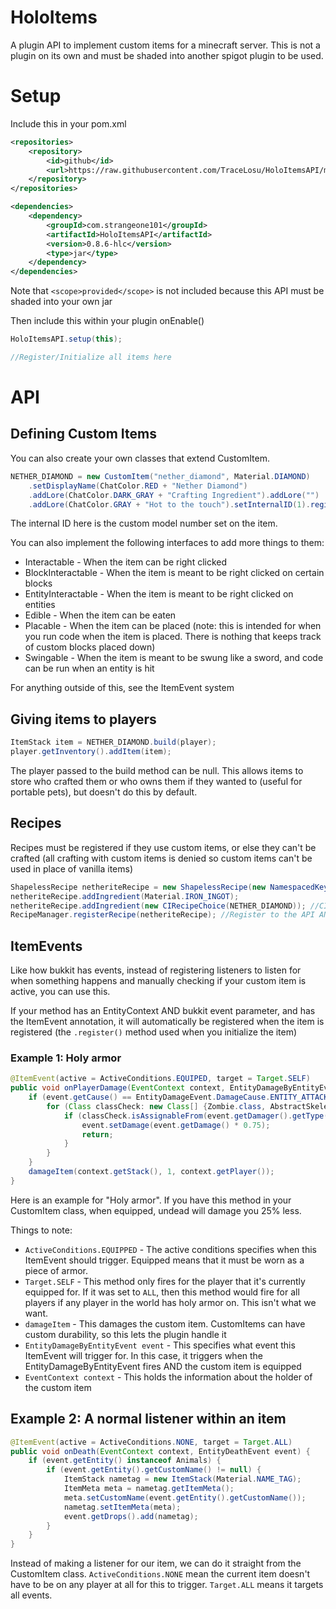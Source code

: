 # HoloItems
A plugin API to implement custom items for a minecraft server. This is not a plugin on its own and must be shaded into another spigot plugin to be used.

# Setup
Include this in your pom.xml
```xml
<repositories>
    <repository>
        <id>github</id>
        <url>https://raw.githubusercontent.com/TraceLosu/HoloItemsAPI/mvn-repo/</url>
    </repository>
</repositories>

<dependencies>
    <dependency>
        <groupId>com.strangeone101</groupId>
        <artifactId>HoloItemsAPI</artifactId>
        <version>0.8.6-hlc</version>
        <type>jar</type>
    </dependency>
</dependencies>
```
Note that `<scope>provided</scope>` is not included because this API must be shaded into your own jar

Then include this within your plugin onEnable()
```java
HoloItemsAPI.setup(this);

//Register/Initialize all items here
```
# API
## Defining Custom Items
You can also create your own classes that extend CustomItem.
```java
NETHER_DIAMOND = new CustomItem("nether_diamond", Material.DIAMOND)
    .setDisplayName(ChatColor.RED + "Nether Diamond")
    .addLore(ChatColor.DARK_GRAY + "Crafting Ingredient").addLore("")
    .addLore(ChatColor.GRAY + "Hot to the touch").setInternalID(1).register();
```
The internal ID here is the custom model number set on the item.

You can also implement the following interfaces to add more things to them:
- Interactable - When the item can be right clicked
- BlockInteractable - When the item is meant to be right clicked on certain blocks
- EntityInteractable - When the item is meant to be right clicked on entities
- Edible - When the item can be eaten
- Placable - When the item can be placed (note: this is intended for when you run code when the item is placed. There is nothing that keeps track of custom blocks placed down)
- Swingable - When the item is meant to be swung like a sword, and code can be run when an entity is hit

For anything outside of this, see the ItemEvent system
## Giving items to players
```java
ItemStack item = NETHER_DIAMOND.build(player);
player.getInventory().addItem(item);
```
The player passed to the build method can be null. This allows items to store who crafted them or who owns them if they wanted to (useful for portable pets), but doesn't do this by default. 
## Recipes
Recipes must be registered if they use custom items, or else they can't be crafted (all crafting with custom items is denied so custom items can't be used in place of vanilla items)
```java
ShapelessRecipe netheriteRecipe = new ShapelessRecipe(new NamespacedKey(this, "netherite_ingot"), new ItemStack(Material.NETHERITE_INGOT));
netheriteRecipe.addIngredient(Material.IRON_INGOT);
netheriteRecipe.addIngredient(new CIRecipeChoice(NETHER_DIAMOND)); //CI = CustomItem Recipe Choice
RecipeManager.registerRecipe(netheriteRecipe); //Register to the API AND bukkit
```
## ItemEvents
Like how bukkit has events, instead of registering listeners to listen for when something happens and manually checking if your custom item is active, you can use this.

If your method has an EntityContext AND bukkit event parameter, and has the ItemEvent annotation, it will automatically be registered when the item is registered (the `.register()` method used when you initialize the item)
### Example 1: Holy armor
```java
@ItemEvent(active = ActiveConditions.EQUIPED, target = Target.SELF)
public void onPlayerDamage(EventContext context, EntityDamageByEntityEvent event) {
    if (event.getCause() == EntityDamageEvent.DamageCause.ENTITY_ATTACK) {
        for (Class classCheck: new Class[] {Zombie.class, AbstractSkeleton.class, Zoglin.class, Wither.class}) {
            if (classCheck.isAssignableFrom(event.getDamager().getType().getEntityClass())) {
                event.setDamage(event.getDamage() * 0.75);
                return;
            }
        }
    }
    damageItem(context.getStack(), 1, context.getPlayer());
}
```
Here is an example for "Holy armor". If you have this method in your CustomItem class, when equipped, undead will damage you 25% less.

Things to note:
- `ActiveConditions.EQUIPPED` - The active conditions specifies when this ItemEvent should trigger. Equipped means that it must be worn as a piece of armor.
- `Target.SELF` - This method only fires for the player that it's currently equipped for. If it was set to `ALL`, then this method would fire for all players if any player in the world has holy armor on. This isn't what we want.
- `damageItem` - This damages the custom item. CustomItems can have custom durability, so this lets the plugin handle it
- `EntityDamageByEntityEvent event` - This specifies what event this ItemEvent will trigger for. In this case, it triggers when the EntityDamageByEntityEvent fires AND the custom item is equipped
- `EventContext context` - This holds the information about the holder of the custom item

## Example 2: A normal listener within an item
```java
@ItemEvent(active = ActiveConditions.NONE, target = Target.ALL) 
public void onDeath(EventContext context, EntityDeathEvent event) {
    if (event.getEntity() instanceof Animals) {
        if (event.getEntity().getCustomName() != null) {
            ItemStack nametag = new ItemStack(Material.NAME_TAG);
            ItemMeta meta = nametag.getItemMeta();
            meta.setCustomName(event.getEntity().getCustomName());
            nametag.setItemMeta(meta);
            event.getDrops().add(nametag);
        }
    }
}
```
Instead of making a listener for our item, we can do it straight from the CustomItem class. 
`ActiveConditions.NONE` mean the current item doesn't have to be on any player at all for this to trigger. 
`Target.ALL` means it targets all events.